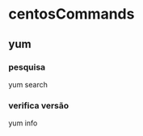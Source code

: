 # centosCommands

## yum

### pesquisa

yum search <package-name>

### verifica versão

yum info <package-name>
